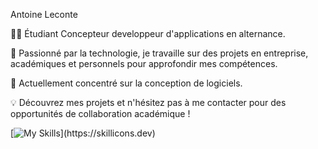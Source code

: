 Antoine Leconte

👨‍🎓 Étudiant Concepteur developpeur d'applications en alternance.

🚀 Passionné par la technologie, je travaille sur des projets en entreprise, académiques et personnels pour approfondir mes compétences.

📘 Actuellement concentré sur la conception de logiciels.

💡 Découvrez mes projets et n'hésitez pas à me contacter pour des opportunités de collaboration académique !









[![My Skills](https://skillicons.dev/icons?i=idea,vscode,md,html,css,sass,php,js,ts,react,nextjs,symfony,laravel,materialui,bootstrap,wordpress,git,github,gitlab,postman,redis,linux,nodejs,bun,docker,electron,figma,)](https://skillicons.dev)

<!--
**AnLeconte/AnLeconte** is a ✨ _special_ ✨ repository because its `README.md` (this file) appears on your GitHub profile.

Here are some ideas to get you started:

- 🔭 I’m currently working on ...
- 🌱 I’m currently learning ...
- 👯 I’m looking to collaborate on ...
- 🤔 I’m looking for help with ...
- 💬 Ask me about ...
- 📫 How to reach me: ...
- 😄 Pronouns: ...
- ⚡ Fun fact: ...
-->
